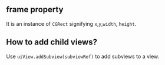 

## frame property

It is an instance of `CGRect` signifying `x`,`y`,`width`, `height`.

## How to add child views?

Use `uiView.addSubview(subviewRef)` to add subviews to a view.

